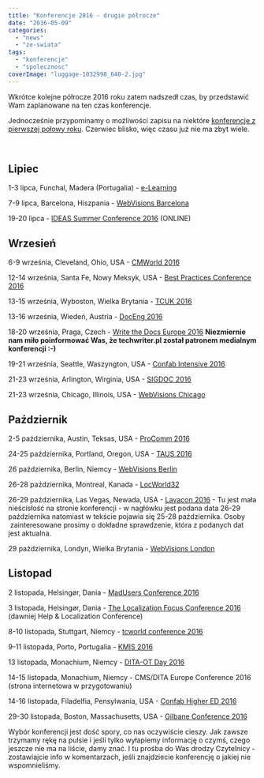 ```yaml
---
title: "Konferencje 2016 - drugie półrocze"
date: "2016-05-09"
categories: 
  - "news"
  - "ze-swiata"
tags: 
  - "konferencje"
  - "spolecznosc"
coverImage: "luggage-1032998_640-2.jpg"
---
```


Wkrótce kolejne półrocze 2016 roku zatem nadszedł czas, by przedstawić Wam zaplanowane na ten czas konferencje.

Jednocześnie przypominamy o możliwości zapisu na niektóre [konferencje z pierwszej połowy roku](http://techwriter.pl/konferencje-2016-pierwsze-polrocze/). Czerwiec blisko, więc czasu już nie ma zbyt wiele.

 

## Lipiec

1-3 lipca, Funchal, Madera (Portugalia) - [e-Learning](http://elearning-conf.org/)

7-9 lipca, Barcelona, Hiszpania - [WebVisions Barcelona](http://www.webvisionsevent.com/barcelona/)

19-20 lipca - [IDEAS Summer Conference 2016](https://ideas.infomanagementcenter.com/) (ONLINE)

## Wrzesień

6-9 września, Cleveland, Ohio, USA - [CMWorld 2016](http://www.contentmarketingworld.com/)

12-14 września, Santa Fe, Nowy Meksyk, USA - [Best Practices Conference 2016](https://bp.infomanagementcenter.com/)

13-15 września, Wyboston, Wielka Brytania - [TCUK 2016](http://technicalcommunicationuk.com/)

13-16 września, Wiedeń, Austria - [DocEng 2016](http://doceng2016.caa.tuwien.ac.at/)

18-20 września, Praga, Czech - [Write the Docs Europe 2016](http://www.writethedocs.org/conf/eu/2016/) **Niezmiernie nam miło poinformować Was, że techwriter.pl został patronem medialnym konferencji :-)**

19-21 września, Seattle, Waszyngton, USA - [Confab Intensive 2016](http://confabevents.com/events/intensive/2016)

21-23 września, Arlington, Wirginia, USA - [SIGDOC 2016](http://sigdoc.acm.org/conference/2016/)

21-23 września, Chicago, Illinois, USA - [WebVisions Chicago](http://www.webvisionsevent.com/chicago/)

## Październik

2-5 października, Austin, Teksas, USA - [ProComm 2016](http://sites.ieee.org/pcs/procomm2016/)

24-25 października, Portland, Oregon, USA - [TAUS 2016](https://events.taus.net/events/conferences/taus-annual-conference-2016)

26 października, Berlin, Niemcy - [WebVisions Berlin](http://www.webvisionsevent.com/berlin/)

26-28 października, Montreal, Kanada - [LocWorld32](http://locworld.com/events/locworld32-montreal-2016/)

26-29 października, Las Vegas, Newada, USA - [Lavacon 2016](http://lavacon.org/2016/vegas/) - Tu jest mała nieścisłość na stronie konferencji - w nagłówku jest podana data 26-29 października natomiast w tekście pojawia się 25-28 października. Osoby  zainteresowane prosimy o dokładne sprawdzenie, która z podanych dat jest aktualna.

29 października, Londyn, Wielka Brytania - [WebVisions London](http://www.webvisionsevent.com/london/)

## Listopad

2 listopada, Helsingør, Dania - [MadUsers Conference 2016](http://write2users.com/madusers-conference-2016/)

3 listopada, Helsingør, Dania - [The Localization Focus Conference 2016](http://write2users.com/localization-focus-conference-2016/) (dawniej Help & Localization Conference)

8-10 listopada, Stuttgart, Niemcy - [tcworld conference 2016](http://conferences.tekom.de/tcworld16/)

9-11 listopada, Porto, Portugalia - [KMIS 2016](http://www.kmis.ic3k.org/)

13 listopada, Monachium, Niemcy - [DITA-OT Day 2016](http://oxygenxml.com/events/2016/dita-ot_day.html)

14-15 listopada, Monachium, Niemcy - CMS/DITA Europe Conference 2016 (strona internetowa w przygotowaniu)

14-16 listopada, Filadelfia, Pensylwania, USA - [Confab Higher ED 2016](http://confabevents.com/events/highered/2016)

29-30 listopada, Boston, Massachusetts, USA - [Gilbane Conference 2016](http://gilbaneconference.com/2016/)

Wybór konferencji jest dość spory, co nas oczywiście cieszy. Jak zawsze trzymamy rękę na pulsie i jeśli tylko wyłapiemy informację o czymś, czego jeszcze nie ma na liście, damy znać. I tu prośba do Was drodzy Czytelnicy - zostawiajcie info w komentarzach, jeśli znajdziecie konferencję o jakiej nie wspomnieliśmy.
